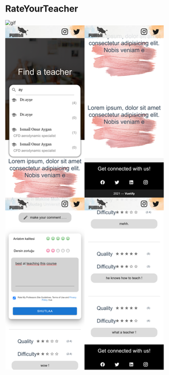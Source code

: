 # RateYourTeacher

<img width="300px"   src="./images/Profile-8.gif" title="gif"/> <img width="600px"  src="./images/merged-images.jpg" title="gif"/>
